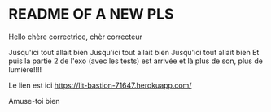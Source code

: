 # README OF A NEW PLS

Hello chère correctrice, chèr correcteur

Jusqu'ici tout allait bien 
Jusqu'ici tout allait bien 
Jusqu'ici tout allait bien 
Et puis la partie 2 de l'exo (avec les tests) est arrivée et là plus de son, plus de lumière!!!! 

Le lien est ici https://lit-bastion-71647.herokuapp.com/

Amuse-toi bien 
